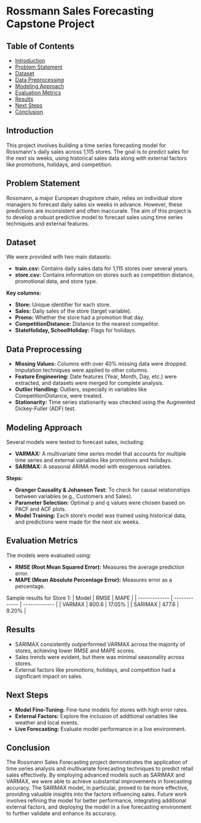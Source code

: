 # Rossmann Sales Forecasting Capstone Project
## Table of Contents
- [Introduction](#introduction)
- [Problem Statement](#problem-statement)
- [Dataset](#dataset)
- [Data Preprocessing](#data-preprocessing)
- [Modeling Approach](#modeling-approach)
- [Evaluation Metrics](#evaluation-metrics)
- [Results](#results)
- [Next Steps](#next-steps)
- [Conclusion](#conclusion)
## Introduction
This project involves building a time series forecasting model for Rossmann's daily sales across 1,115 stores. The goal is to predict sales for the next six weeks, using historical sales data along with external factors like promotions, holidays, and competition.

## Problem Statement
Rossmann, a major European drugstore chain, relies on individual store managers to forecast daily sales six weeks in advance. However, these predictions are inconsistent and often inaccurate. The aim of this project is to develop a robust predictive model to forecast sales using time series techniques and external features.

## Dataset
We were provided with two main datasets:

* **train.csv:** Contains daily sales data for 1,115 stores over several years.
* **store.csv:** Contains information on stores such as competition distance, promotional data, and store type.
  
**Key columns:**

* **Store:** Unique identifier for each store.
* **Sales:** Daily sales of the store (target variable).
* **Promo:** Whether the store had a promotion that day.
* **CompetitionDistance:** Distance to the nearest competitor.
* **StateHoliday, SchoolHoliday:** Flags for holidays.

## Data Preprocessing
* **Missing Values:** Columns with over 40% missing data were dropped. Imputation techniques were applied to other columns.
* **Feature Engineering:** Date features (Year, Month, Day, etc.) were extracted, and datasets were merged for complete analysis.
* **Outlier Handling:** Outliers, especially in variables like CompetitionDistance, were treated.
* **Stationarity:** Time series stationarity was checked using the Augmented Dickey-Fuller (ADF) test.
## Modeling Approach
Several models were tested to forecast sales, including:

* **VARMAX:** A multivariate time series model that accounts for multiple time series and external variables like promotions and holidays.
* **SARIMAX:** A seasonal ARIMA model with exogenous variables.
  
**Steps:**
* **Granger Causality & Johansen Test:** To check for causal relationships between variables (e.g., Customers and Sales).
* **Parameter Selection:** Optimal p and q values were chosen based on PACF and ACF plots.
* **Model Training:** Each store’s model was trained using historical data, and predictions were made for the next six weeks.
## Evaluation Metrics
The models were evaluated using:

* **RMSE (Root Mean Squared Error):** Measures the average prediction error.
* **MAPE (Mean Absolute Percentage Error):** Measures error as a percentage.
  
Sample results for Store 1:
| Model  | RMSE | MAPE |
| ------------- | ------------- | ------------- |
| VARMAX  | 800.6 | 17.05% |
| SARIMAX  | 477.6 | 9.20% |

## Results
* SARIMAX consistently outperformed VARMAX across the majority of stores, achieving lower RMSE and MAPE scores.
* Sales trends were evident, but there was minimal seasonality across stores.
* External factors like promotions, holidays, and competition had a significant impact on sales.
## Next Steps
* **Model Fine-Tuning:** Fine-tune models for stores with high error rates.
* **External Factors:** Explore the inclusion of additional variables like weather and local events.
* **Live Forecasting:** Evaluate model performance in a live environment.
## Conclusion
The Rossmann Sales Forecasting project demonstrates the application of time series analysis and multivariate forecasting techniques to predict retail sales effectively. By employing advanced models such as SARIMAX and VARMAX, we were able to achieve substantial improvements in forecasting accuracy. The SARIMAX model, in particular, proved to be more effective, providing valuable insights into the factors influencing sales. Future work involves refining the model for better performance, integrating additional external factors, and deploying the model in a live forecasting environment to further validate and enhance its accuracy.

